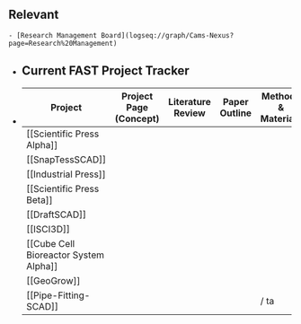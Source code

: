 ## Relevant
	- [Research Management Board](logseq://graph/Cams-Nexus?page=Research%20Management)
- ## Current FAST Project Tracker
- |Project|Project Page (Concept)|Literature Review|Paper Outline|Methods & Materials|||
  |--|--|--|--|--|--|--|
  | [[Scientific Press Alpha]] |||||||
  | [[SnapTessSCAD]]  |||||||
  | [[Industrial Press]]  |||||||
  | [[Scientific Press Beta]]  |||||||
  |[[DraftSCAD]]|||||||
  | [[ISCI3D]]  |||||||
  | [[Cube Cell Bioreactor System Alpha]]  |||||||
  | [[GeoGrow]] |||||||
  | [[Pipe-Fitting-SCAD]] |||| / ta